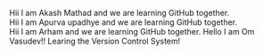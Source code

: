 Hii I am Akash Mathad and we are learning GitHub together.<br/> Hii I am Apurva
upadhye and we are learning GitHub together. <br/>
Hii I am Arham and we are learning GitHub together.
Hello I am Om Vasudev!! Learing the Version Control System!
